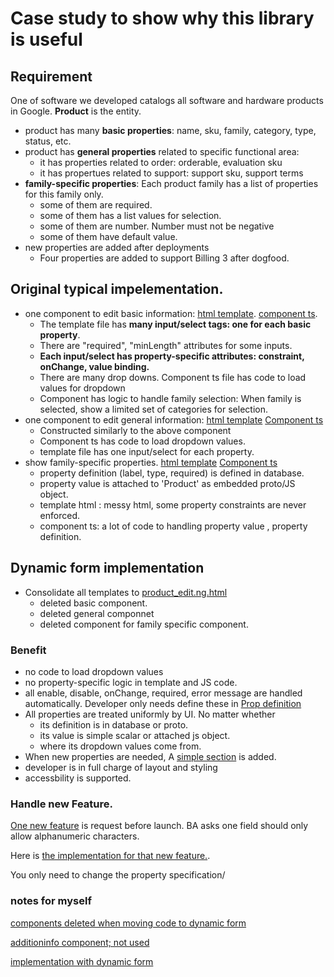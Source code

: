 # Case study to show why this library is useful

## Requirement

One of software we developed catalogs all software and hardware products in
Google. **Product** is the entity.

+   product has many **basic properties**: name, sku, family, category, type,
    status, etc.
+   product has **general properties** related to specific functional area:
    +   it has properties related to order: orderable, evaluation sku
    +   it has propertues related to support: support sku, support terms
+   **family-specific properties**: Each product family has a list of properties
    for this family only.
    +   some of them are required.
    +   some of them has a list values for selection.
    +   some of them are number. Number must not be negative
    +   some of them have default value.
+   new properties are added after deployments
    +   Four properties are added to support Billing 3 after dogfood.

## Original typical impelementation.

+   one component to edit basic information: [html
    template](https://critique.corp.google.com/#review/174905152/depot/google3/experimental/order_monetizer/product/client/product/product_edit/components/product_edit_basic/product-edit-basic.html).
    [component
    ts](https://critique.corp.google.com/#review/174905152/depot/google3/experimental/order_monetizer/product/client/product/product_edit/components/product_edit_basic/product-edit-basic.ts).
    +   The template file has **many input/select tags: one for each basic
        property**.
    +   There are "required", "minLength" attributes for some inputs.
    +   **Each input/select has property-specific attributes: constraint,
        onChange, value binding.**
    +   There are many drop downs. Component ts file has code to load values for
        dropdown
    +   Component has logic to handle family selection: When family is selected,
        show a limited set of categories for selection.
+   one component to edit general information: [html
    template](https://critique.corp.google.com/#review/174905152/depot/google3/experimental/order_monetizer/product/client/product/product_edit/components/product_edit_general/product-edit-general.html)
    [Component
    ts](https://critique.corp.google.com/#review/174905152/depot/google3/experimental/order_monetizer/product/client/product/product_edit/components/product_edit_general/product-edit-general.ts)
    +   Constructed similarly to the above component
    +   Component ts has code to load dropdown values.
    +   template file has one input/select for each property.
+   show family-specific properties. [html
    template](https://cs.corp.google.com/piper///depot/google3/experimental/order_monetizer/product/client/product/product_edit/components/additional_info/additional-info.html?l=17)
    [Component
    ts](https://cs.corp.google.com/piper///depot/google3/experimental/order_monetizer/product/client/product/product_edit/components/additional_info/additional-info.ts)
    +   property definition (label, type, required) is defined in database.
    +   property value is attached to 'Product' as embedded proto/JS object.
    +   template html : messy html, some property constraints are never
        enforced.
    +   component ts: a lot of code to handling property value , property
        definition.

## Dynamic form implementation

+   Consolidate all templates to
    [product_edit.ng.html](https://cs.corp.google.com/piper///depot/google3/java/com/google/corp/bizapps/om/omweb/product/client/product/product_edit/product_edit.ng.html)
    +   deleted basic component.
    +   deleted general componnet
    +   deleted component for family specific component.

### Benefit

+   no code to load dropdown values
+   no property-specific logic in template and JS code.
+   all enable, disable, onChange, required, error message are handled
    automatically. Developer only needs define these in [Prop
    definition](https://cs.corp.google.com/piper///depot/google3/java/com/google/corp/bizapps/om/omweb/product/client/services/product_metadata.ts)
+   All properties are treated uniformly by UI. No matter whether
    +   its definition is in database or proto.
    +   its value is simple scalar or attached js object.
    +   where its dropdown values come from.
+   When new properties are needed, A [simple
    section](https://cs.corp.google.com/piper///depot/google3/java/com/google/corp/bizapps/om/omweb/product/client/product/product_edit/product_edit.ng.html?l=170)
    is added.
+   developer is in full charge of layout and styling
+   accessbility is supported.

### Handle new Feature.

[One new feature](https://buganizer.corp.google.com/issues/70637030) is request
before launch. BA asks one field should only allow alphanumeric characters.

Here is [the implementation for that new
feature.](https://critique.corp.google.com/#review/179108083/depot/google3/java/com/google/corp/bizapps/om/omweb/product/client/services/product_metadata.ts).

You only need to change the property specification/

### notes for myself

[components deleted when moving code to dynamic
form](ttps://critique.corp.google.com/#review/174905152)

[additioninfo component; not
used](https://cs.corp.google.com/piper///depot/google3/experimental/order_monetizer/product/client/product/product_edit/components/additional_info/additional-info.html?l=17)

[implementation with dynamic
form](https://cs.corp.google.com/piper///depot/google3/java/com/google/corp/bizapps/om/omweb/product/client/product/product_edit/product_edit.ng.html)
